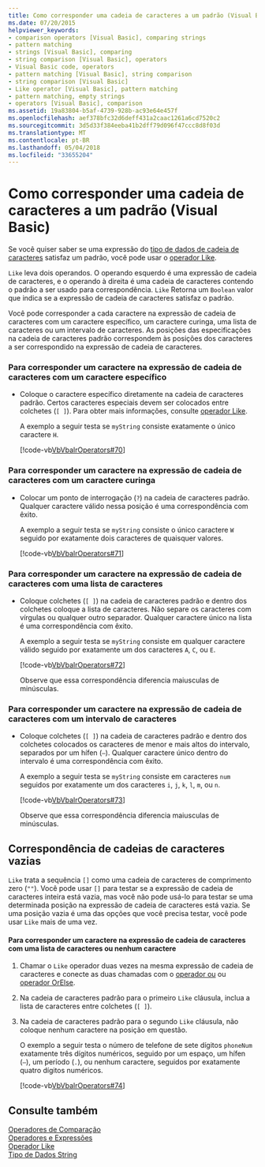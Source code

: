 ```yaml
---
title: Como corresponder uma cadeia de caracteres a um padrão (Visual Basic)
ms.date: 07/20/2015
helpviewer_keywords:
- comparison operators [Visual Basic], comparing strings
- pattern matching
- strings [Visual Basic], comparing
- string comparison [Visual Basic], operators
- Visual Basic code, operators
- pattern matching [Visual Basic], string comparison
- string comparison [Visual Basic]
- Like operator [Visual Basic], pattern matching
- pattern matching, empty strings
- operators [Visual Basic], comparison
ms.assetid: 19a83804-b5af-4739-928b-ac93e64e457f
ms.openlocfilehash: aef378bfc32d6deff431a2caac1261a6cd7520c2
ms.sourcegitcommit: 3d5d33f384eeba41b2dff79d096f47ccc8d8f03d
ms.translationtype: MT
ms.contentlocale: pt-BR
ms.lasthandoff: 05/04/2018
ms.locfileid: "33655204"
---
```

# <a name="how-to-match-a-string-against-a-pattern-visual-basic"></a>Como corresponder uma cadeia de caracteres a um padrão (Visual Basic)
Se você quiser saber se uma expressão do [tipo de dados de cadeia de caracteres](../../../../visual-basic/language-reference/data-types/string-data-type.md) satisfaz um padrão, você pode usar o [operador Like](../../../../visual-basic/language-reference/operators/like-operator.md).  
  
 `Like` leva dois operandos. O operando esquerdo é uma expressão de cadeia de caracteres, e o operando à direita é uma cadeia de caracteres contendo o padrão a ser usado para correspondência. `Like` Retorna um `Boolean` valor que indica se a expressão de cadeia de caracteres satisfaz o padrão.  
  
 Você pode corresponder a cada caractere na expressão de cadeia de caracteres com um caractere específico, um caractere curinga, uma lista de caracteres ou um intervalo de caracteres. As posições das especificações na cadeia de caracteres padrão correspondem às posições dos caracteres a ser correspondido na expressão de cadeia de caracteres.  
  
### <a name="to-match-a-character-in-the-string-expression-against-a-specific-character"></a>Para corresponder um caractere na expressão de cadeia de caracteres com um caractere específico  
  
-   Coloque o caractere específico diretamente na cadeia de caracteres padrão. Certos caracteres especiais devem ser colocados entre colchetes (`[ ]`). Para obter mais informações, consulte [operador Like](../../../../visual-basic/language-reference/operators/like-operator.md).  
  
     A exemplo a seguir testa se `myString` consiste exatamente o único caractere `H`.  
  
     [!code-vb[VbVbalrOperators#70](../../../../visual-basic/language-reference/operators/codesnippet/VisualBasic/how-to-match-a-string-against-a-pattern_1.vb)]  
  
### <a name="to-match-a-character-in-the-string-expression-against-a-wildcard-character"></a>Para corresponder um caractere na expressão de cadeia de caracteres com um caractere curinga  
  
-   Colocar um ponto de interrogação (`?`) na cadeia de caracteres padrão. Qualquer caractere válido nessa posição é uma correspondência com êxito.  
  
     A exemplo a seguir testa se `myString` consiste o único caractere `W` seguido por exatamente dois caracteres de quaisquer valores.  
  
     [!code-vb[VbVbalrOperators#71](../../../../visual-basic/language-reference/operators/codesnippet/VisualBasic/how-to-match-a-string-against-a-pattern_2.vb)]  
  
### <a name="to-match-a-character-in-the-string-expression-against-a-list-of-characters"></a>Para corresponder um caractere na expressão de cadeia de caracteres com uma lista de caracteres  
  
-   Coloque colchetes (`[ ]`) na cadeia de caracteres padrão e dentro dos colchetes coloque a lista de caracteres. Não separe os caracteres com vírgulas ou qualquer outro separador. Qualquer caractere único na lista é uma correspondência com êxito.  
  
     A exemplo a seguir testa se `myString` consiste em qualquer caractere válido seguido por exatamente um dos caracteres `A`, `C`, ou `E`.  
  
     [!code-vb[VbVbalrOperators#72](../../../../visual-basic/language-reference/operators/codesnippet/VisualBasic/how-to-match-a-string-against-a-pattern_3.vb)]  
  
     Observe que essa correspondência diferencia maiusculas de minúsculas.  
  
### <a name="to-match-a-character-in-the-string-expression-against-a-range-of-characters"></a>Para corresponder um caractere na expressão de cadeia de caracteres com um intervalo de caracteres  
  
-   Coloque colchetes (`[ ]`) na cadeia de caracteres padrão e dentro dos colchetes colocados os caracteres de menor e mais altos do intervalo, separados por um hífen (`–`). Qualquer caractere único dentro do intervalo é uma correspondência com êxito.  
  
     A exemplo a seguir testa se `myString` consiste em caracteres `num` seguidos por exatamente um dos caracteres `i`, `j`, `k`, `l`, `m`, ou `n`.  
  
     [!code-vb[VbVbalrOperators#73](../../../../visual-basic/language-reference/operators/codesnippet/VisualBasic/how-to-match-a-string-against-a-pattern_4.vb)]  
  
     Observe que essa correspondência diferencia maiusculas de minúsculas.  
  
## <a name="matching-empty-strings"></a>Correspondência de cadeias de caracteres vazias  
 `Like` trata a sequência `[]` como uma cadeia de caracteres de comprimento zero (`""`). Você pode usar `[]` para testar se a expressão de cadeia de caracteres inteira está vazia, mas você não pode usá-lo para testar se uma determinada posição na expressão de cadeia de caracteres está vazia. Se uma posição vazia é uma das opções que você precisa testar, você pode usar `Like` mais de uma vez.  
  
#### <a name="to-match-a-character-in-the-string-expression-against-a-list-of-characters-or-no-character"></a>Para corresponder um caractere na expressão de cadeia de caracteres com uma lista de caracteres ou nenhum caractere  
  
1.  Chamar o `Like` operador duas vezes na mesma expressão de cadeia de caracteres e conecte as duas chamadas com o [operador ou](../../../../visual-basic/language-reference/operators/or-operator.md) ou [operador OrElse](../../../../visual-basic/language-reference/operators/orelse-operator.md).  
  
2.  Na cadeia de caracteres padrão para o primeiro `Like` cláusula, inclua a lista de caracteres entre colchetes (`[ ]`).  
  
3.  Na cadeia de caracteres padrão para o segundo `Like` cláusula, não coloque nenhum caractere na posição em questão.  
  
     O exemplo a seguir testa o número de telefone de sete dígitos `phoneNum` exatamente três dígitos numéricos, seguido por um espaço, um hífen (`–`), um período (`.`), ou nenhum caractere, seguidos por exatamente quatro dígitos numéricos.  
  
     [!code-vb[VbVbalrOperators#74](../../../../visual-basic/language-reference/operators/codesnippet/VisualBasic/how-to-match-a-string-against-a-pattern_5.vb)]  
  
## <a name="see-also"></a>Consulte também  
 [Operadores de Comparação](../../../../visual-basic/language-reference/operators/comparison-operators.md)  
 [Operadores e Expressões](../../../../visual-basic/programming-guide/language-features/operators-and-expressions/index.md)  
 [Operador Like](../../../../visual-basic/language-reference/operators/like-operator.md)  
 [Tipo de Dados String](../../../../visual-basic/language-reference/data-types/string-data-type.md)
